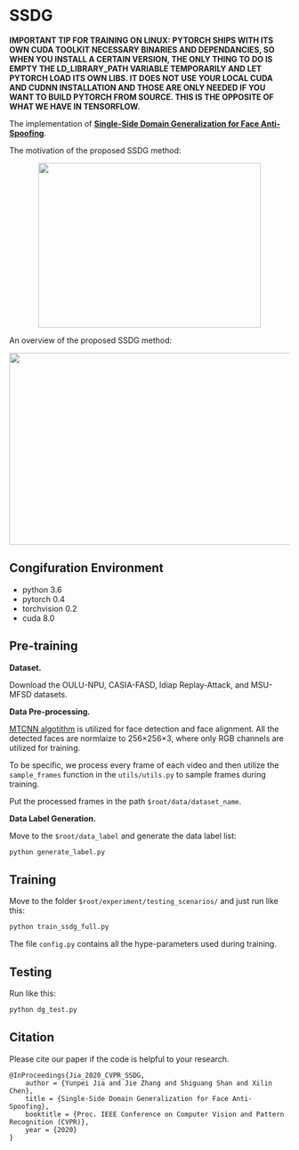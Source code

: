 # SSDG

**IMPORTANT TIP FOR TRAINING ON LINUX: PYTORCH SHIPS WITH ITS OWN CUDA TOOLKIT NECESSARY BINARIES AND DEPENDANCIES, SO WHEN YOU INSTALL A CERTAIN VERSION, THE ONLY THING TO DO IS EMPTY THE LD_LIBRARY_PATH VARIABLE TEMPORARILY AND LET PYTORCH LOAD ITS OWN LIBS. IT DOES NOT USE YOUR LOCAL CUDA AND CUDNN INSTALLATION AND THOSE ARE ONLY NEEDED IF YOU WANT TO BUILD PYTORCH FROM SOURCE. THIS IS THE OPPOSITE OF WHAT WE HAVE IN TENSORFLOW.**

The implementation of [**Single-Side Domain Generalization for Face Anti-Spoofing**](https://arxiv.org/abs/2004.14043).

The motivation of the proposed SSDG method:
<div align=center>
<img src="https://github.com/taylover-pei/SSDG-CVPR2020/blob/master/article/motivation.png" width="400" height="296" />
</div>

An overview of the proposed SSDG method:

<div align=center>
<img src="https://github.com/taylover-pei/SSDG-CVPR2020/blob/master/article/architecture.png" width="700" height="345" />
</div>

## Congifuration Environment
- python 3.6 
- pytorch 0.4 
- torchvision 0.2
- cuda 8.0

## Pre-training

**Dataset.** 

Download the OULU-NPU, CASIA-FASD, Idiap Replay-Attack, and MSU-MFSD datasets.

**Data Pre-processing.** 

[MTCNN algotithm](https://github.com/YYuanAnyVision/mxnet_mtcnn_face_detection) is utilized for face detection and face alignment. All the detected faces are normlaize to 256$\times$256$\times$3, where only RGB channels are utilized for training. 

To be specific, we process every frame of each video and then utilize the `sample_frames` function in the `utils/utils.py` to sample frames during training.

Put the processed frames in the path `$root/data/dataset_name`.

**Data Label Generation.** 

Move to the `$root/data_label` and generate the data label list:
```python
python generate_label.py
```

## Training

Move to the folder `$root/experiment/testing_scenarios/` and just run like this:
```python
python train_ssdg_full.py
```

The file `config.py` contains all the hype-parameters used during training.

## Testing

Run like this:
```python
python dg_test.py
```

## Citation
Please cite our paper if the code is helpful to your research.
```
@InProceedings{Jia_2020_CVPR_SSDG,
    author = {Yunpei Jia and Jie Zhang and Shiguang Shan and Xilin Chen},
    title = {Single-Side Domain Generalization for Face Anti-Spoofing},
    booktitle = {Proc. IEEE Conference on Computer Vision and Pattern Recognition (CVPR)},
    year = {2020}
}
```




